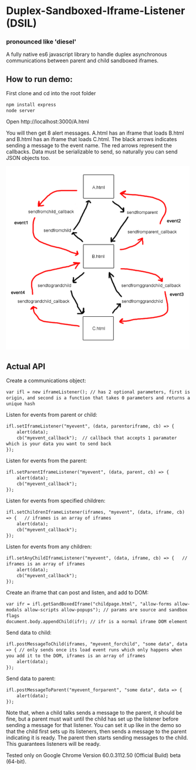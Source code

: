 # Duplex-Sandboxed-Iframe-Listener (DSIL)
### pronounced like 'diesel'
A fully native es6 javascript library to handle duplex asynchronous communications between parent and child sandboxed iframes.

## How to run demo:

First clone and cd into the root folder

```
npm install express
node server
```

Open http://localhost:3000/A.html

You will then get 8 alert messages. A.html has an iframe that loads B.html and B.html has an iframe that loads C.html. The black arrows indicates sending a message to the event name. The red arrows represent the callbacks. Data must be serializable to send, so naturally you can send JSON objects too. 

![alt text](https://raw.githubusercontent.com/TheInvoker/Duplex-Sandboxed-Iframe-Listener/master/DISL.png)

## Actual API

Create a communications object:
```
var ifl = new iframeListener(); // has 2 optional parameters, first is origin, and second is a function that takes 0 parameters and returns a unique hash
```

Listen for events from parent or child:
```
ifl.setIframeListener("myevent", (data, parentoriframe, cb) => { 
	alert(data);
	cb("myevent_callback");  // callback that accepts 1 paramater which is your data you want to send back
});
```

Listen for events from the parent:
```
ifl.setParentIframeListener("myevent", (data, parent, cb) => { 
	alert(data);
	cb("myevent_callback"); 
});
```

Listen for events from specified children:
```
ifl.setChildrenIframeListener(iframes, "myevent", (data, iframe, cb) => {   // iframes is an array of iframes
	alert(data);
	cb("myevent_callback"); 
});
```

Listen for events from any children:
```
ifl.setAnyChildIframeListener("myevent", (data, iframe, cb) => {   // iframes is an array of iframes
	alert(data);
	cb("myevent_callback"); 
});
```

Create an iframe that can post and listen, and add to DOM:
```
var ifr = ifl.getSandBoxedIframe("childpage.html", "allow-forms allow-modals allow-scripts allow-popups"); // params are source and sandbox flags
document.body.appendChild(ifr); // ifr is a normal iframe DOM element
```

Send data to child:
```
ifl.postMessageToChild(iframes, "myevent_forchild", "some data", data => { // only sends once its load event runs which only happens when you add it to the DOM, iframes is an array of iframes
	alert(data);
});
```

Send data to parent:
```
ifl.postMessageToParent("myevent_forparent", "some data", data => {
	alert(data);
});
```

Note that, when a child talks sends a message to the parent, it should be fine, but a parent must wait until the child has set up the listener before sending a message for that listener. You can set it up like in the demo so that the child first sets up its listeners, then sends a message to the parent indicating it is ready. The parent then starts sending messages to the child. This guarantees listeners will be ready.

Tested only on Google Chrome Version 60.0.3112.50 (Official Build) beta (64-bit).